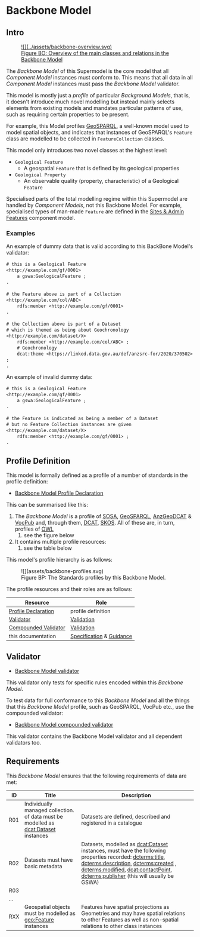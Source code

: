 # Backbone Model

## Intro

<a href="../assets/backbone-overview.svg">
<figure id="figure-bh" markdown>
  ![](../assets/backbone-overview.svg)
  <figcaption>Figure BO: Overview of the main classes and relations in the Backbone Model</figcaption>
</figure>
</a>

The _Backbone Model_ of this Supermodel is the core model that all _Component Model_ instances must conform to. This means that all data in all _Component Model_ instances must pass the _Backbone Model_ validator.

This model is mostly just a _profile_ of particular _Background Models_, that is, it doesn't introduce much novel modelling but instead mainly selects elements from existing models and mandates particular patterns of use, such as requiring certain properties to be present. 

For example, this Model profiles [GeoSPARQL](background.md#geosparql), a well-known model used to model spatial objects, and indicates that instances of GeoSPARQL's `Feature` class are modelled to be collected in `FeatureCollection` classes.

This model only introduces two novel classes at the highest level:

* `Geological Feature`
    * A geospatial `Feature` that is defined by its geological properties
* `Geological Property`
    *  An observable quality (property, characteristic) of a Geological `Feature`

Specialised parts of the total modelling regime within this Supermodel are handled by _Component Models_, not this Backbone Model. For example, specialised types of man-made `Feature` are defined in the [Sites & Admin Features](components/sites-admin.md) component model.

### Examples

An example of dummy data that is valid according to this BackBone Model's validator:

```
# this is a Geological Feature
<http://example.com/gf/0001>
    a gswa:GeologicalFeature ;
.

# the Feature above is part of a Collection
<http://example.com/col/ABC>
    rdfs:member <http://example.com/gf/0001>
.

# the Collection above is part of a Dataset
# which is themed as being about Geochronology
<http://example.com/dataset/X>
    rdfs:member <http://example.com/col/ABC> ; 
    # Geochronology
    dcat:theme <https://linked.data.gov.au/def/anzsrc-for/2020/370502> ;
.
```

An example of invalid dummy data:

```
# this is a Geological Feature
<http://example.com/gf/0001>
    a gswa:GeologicalFeature ;
.

# the Feature is indicated as being a member of a Dataset
# but no Feature Collection instances are given
<http://example.com/dataset/X>
    rdfs:member <http://example.com/gf/0001> ;
.
```

## Profile Definition

This model is formally defined as a profile of a number of standards in the profile definition:

* [Backbone Model Profile Declaration](https://github.com/nicholascar/gswa-supermodel/blob/main/rdf/backbone/profile.ttl)

This can be summarised like this: 

1. The _Backbone Model_ is a profile of [SOSA](background.md#sosa), [GeoSPARQL](background.md#geosparql), [AnzGeoDCAT](background.md#anzgeodcat) & [VocPub](background.md#vocpub) and, through them, [DCAT](background.md#dcat), [SKOS](background.md#skos). All of these are, in turn, profiles of [OWL](background.md#owl)
    1. see the figure below
2. It contains multiple profile resources:
    1. see the table below

This model's profile hierarchy is as follows:

<figure markdown>
  ![](assets/backbone-profiles.svg)  
  <figcaption>Figure BP: The Standards profiles by this Backbone Model.</figcaption>
</figure>

The profile resources and their roles are as follows:

**Resource** | **Role**
--- | ---
[Profile Declaration](https://github.com/nicholascar/gswa-supermodel/blob/main/rdf/backbone/profile.ttl) | profile definition
[Validator](https://github.com/nicholascar/gswa-supermodel/blob/main/rdf/backbone/validator.ttl) | [Validation](https://www.w3.org/TR/dx-prof/#Role:validation)
[Compounded Validator](https://github.com/nicholascar/gswa-supermodel/blob/main/rdf/backbone/validator-compounded.ttl) | [Validation](https://www.w3.org/TR/dx-prof/#Role:validation)
this documentation | [Specification](https://www.w3.org/TR/dx-prof/#Role:guidance) & [Guidance](https://www.w3.org/TR/dx-prof/#Role:guidance)


## Validator

* [Backbone Model validator](https://github.com/nicholascar/gswa-supermodel/blob/main/rdf/backbone/validator.ttl)

This validator only tests for specific rules encoded within this _Backbone Model_. 

To test data for full conformance to this _Backbone Model_ and all the things that this _Backbone Model_ profile, such as GeoSPARQL, VocPub etc., use the compounded validator:

* [Backbone Model compounded validator](https://github.com/nicholascar/gswa-supermodel/blob/main/rdf/backbone/validator-compounded.ttl)

This validator contains the Backbone Model validator and all dependent validators too.

## Requirements

This _Backbone Model_ ensures that the following requirements of data are met:

**ID** | **Title** | **Description**
--- | --- | --- 
R01 | Individually managed collection. of data must be modelled as [dcat:Dataset](https://www.w3.org/TR/vocab-dcat/#Class:Dataset) instances | Datasets are defined, described and registered in a catalogue
R02 | Datasets must have basic metadata | Datasets, modelled as [dcat:Dataset](https://www.w3.org/TR/vocab-dcat/#Class:Dataset) instances, must have the following properties recorded: [dcterms:title](https://www.w3.org/TR/vocab-dcat/#Property:resource_title), [dcterms:description](https://www.w3.org/TR/vocab-dcat/#Property:resource_description), [dcterms:created](http://purl.org/dc/terms/created) , [dcterms:modified](http://purl.org/dc/terms/modified), [dcat:contactPoint](https://www.w3.org/TR/vocab-dcat/#Property:resource_contact_point), [dcterms:publisher](https://www.w3.org/TR/vocab-dcat/#Property:resource_publisher) (this will usually be GSWA) 
R03 | |
... | | 
RXX | Geospatial objects must be modelled as [geo:Feature](https://opengeospatial.github.io/ogc-geosparql/geosparql11/spec.html#_class_geofeature) instances | Features have spatial projections as Geometries and may have spatial relations to other Features as well as non-spatial relations to other class instances